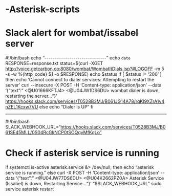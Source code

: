 # -Asterisk-scripts
# Slack alert for wombat/issabel server

#!/bin/bash
echo “------------------------------”
echo `date`
RESPONSE=response.txt
status=$(curl -XGET http://voice.getcarbon.co:8080/wombat/WombatItDials.jsp?#LOGOFF -m 5 -s -w %{http_code} $1 -o $RESPONSE)
echo $status
if [ $status != ‘200’ ]
then
    echo  ‘Cannot connect to dialer services: Attempting to restart the server’
    curl --insecure -X POST -H ‘Content-type: application/json’ --data ‘{“text”:” <@U01666KFTJ4> <@U04JW1DS6DU>  wombat dialer is down, restarting the server...“}’ https://hooks.slack.com/services/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
else
    echo “Dialer is UP”
fi 

---------------------
#!/bin/bash
SLACK_WEBHOOK_URL=“https://hooks.slack.com/services/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”
# Check if asterisk service is running
if systemctl is-active asterisk.service &> /dev/null; then
    echo “asterisk service is running.”
else
    curl -X POST -H ‘Content-type: application/json’ --data ‘{“text”:” <@U04JW77DS6DU> <@U04K2662PZ0A> Asterisk Service (Issabel) is down, Restarting Service...“}’ “$SLACK_WEBHOOK_URL”
    sudo service asterisk restart 
